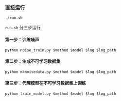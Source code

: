 ### 直接运行
```
./run.sh
```
`run.sh` 分三步运行

#### 第一步：训练噪声 
```
python noise_train.py $method $model $log $log_path
```

#### 第二步：生成不可学习数据集 
```
python mknoisedata.py $method $model $log $log_path
```

#### 第三步：代理模型在不可学习数据集上训练 
```
python train_model.py $method $model $log $log_path
```

<!-- 噪声训练方法：
* GUE: Generative Unlearnable Examples
* UE: Unlearnable Examples
* RUE: Robust Unlearnable Examples
* TUE: Transferable Unlearnable Examples -->